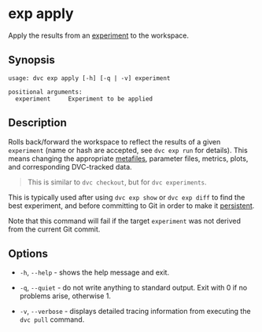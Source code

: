 # exp apply

Apply the results from an [experiment](/doc/command-reference/exp) to the
<abbr>workspace</abbr>.

## Synopsis

```usage
usage: dvc exp apply [-h] [-q | -v] experiment

positional arguments:
  experiment     Experiment to be applied
```

## Description

Rolls back/forward the workspace to reflect the results of a given `experiment`
(name or hash are accepted, see `dvc exp run` for details). This means changing
the appropriate [metafiles](/doc/user-guide/project-structure),
<abbr>parameter</abbr> files, <abbr>metrics</abbr>, <abbr>plots</abbr>, and
corresponding DVC-tracked data.

> This is similar to `dvc checkout`, but for `dvc experiments`.

This is typically used after using `dvc exp show` or `dvc exp diff` to find the
best experiment, and before committing to Git in order to make it
[persistent](/doc/user-guide/experiment-management#persistent-experiments).

Note that this command will fail if the target `experiment` was not derived from
the current Git commit.

## Options

- `-h`, `--help` - shows the help message and exit.

- `-q`, `--quiet` - do not write anything to standard output. Exit with 0 if no
  problems arise, otherwise 1.

- `-v`, `--verbose` - displays detailed tracing information from executing the
  `dvc pull` command.

